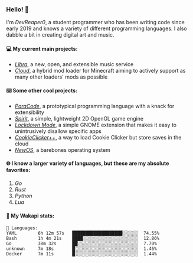 ### Hello! 👋

I'm _DevReaper0_, a student programmer who has been writing code since early 2019 and knows a variety of different programming languages. I also dabble a bit in creating digital art and music.

#### 💻 My current main projects:

-   _[Libra](https://github.com/LibraMusic)_, a new, open, and extensible music service
-   _[Cloud](https://github.com/CloudLoaderMC/CloudLoader)_, a hybrid mod loader for Minecraft aiming to actively support as many other loaders' mods as possible

#### ⌨️ Some other cool projects:

-   _[ParaCode](https://github.com/ParaCodeLang/ParaCode)_, a prototypical programming language with a knack for extensibility
-   _[Spirit](https://gitlab.com/DevReaper0/SpiritEngine)_, a simple, lightweight 2D OpenGL game engine
-   _[Lockdown Mode](https://github.com/DevReaper0/GNOME-LockdownMode)_, a simple GNOME extension that makes it easy to unintrusively disallow specific apps
-   _[CookieClicker++](https://github.com/DevReaper0/CookieClickerPlusPlus)_, a way to load Cookie Clicker but store saves in the cloud
-   _[NewOS](https://github.com/DevReaper0/NewOS)_, a barebones operating system

#### 🌐 I know a larger variety of languages, but these are my absolute favorites:

1. _Go_
2. _Rust_
3. _Python_
4. _Lua_

#### 📡 My Wakapi stats:

```text
💾 Languages:
YAML        6h 12m 57s   ███████████████████░░░░░░  74.55%
Bash        1h 4m 21s    ████░░░░░░░░░░░░░░░░░░░░░  12.86%
Go          38m 32s      ██░░░░░░░░░░░░░░░░░░░░░░░  7.70%
unknown     7m 18s       █░░░░░░░░░░░░░░░░░░░░░░░░  1.46%
Docker      7m 11s       █░░░░░░░░░░░░░░░░░░░░░░░░  1.44%
```
